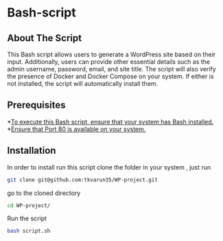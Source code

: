 # Bash-script

## About The Script

This Bash script allows users to generate a WordPress site based on their input. Additionally, users can provide other essential details such as the admin username, password, email, and site title.
The script will also verify the presence of Docker and Docker Compose on your system. If either is not installed, the script will automatically install them.

## Prerequisites

*[To execute this Bash script, ensure that your system has Bash installed.](#Prerequisites)
*[Ensure that Port 80 is available on your system.](#Prerequisites)


## Installation

In order to install run this script clone the folder in your system , just run

```bash
git clone git@github.com:tkvarun35/WP-project.git
```

go to the cloned directory

```bash
cd WP-project/
```

Run the script

```bash
bash script.sh
```
